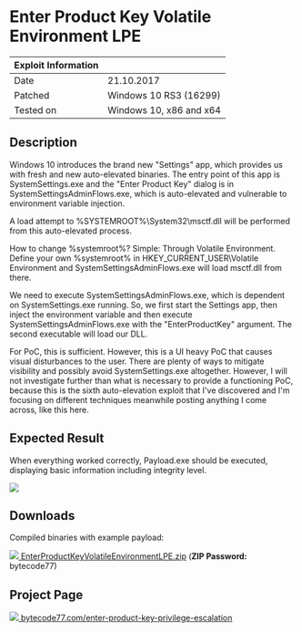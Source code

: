 # Enter Product Key Volatile Environment LPE

| Exploit Information |                                   |
|:------------------- |:--------------------------------- |
| Date                | 21.10.2017                        |
| Patched             | Windows 10 RS3 (16299)            |
| Tested on           | Windows 10, x86 and x64           |

## Description

Windows 10 introduces the brand new "Settings" app, which provides us with fresh and new auto-elevated binaries. The entry point of this app is SystemSettings.exe and the "Enter Product Key" dialog is in SystemSettingsAdminFlows.exe, which is auto-elevated and vulnerable to environment variable injection.

A load attempt to %SYSTEMROOT%\System32\msctf.dll will be performed from this auto-elevated process.

How to change %systemroot%?
Simple: Through Volatile Environment.
Define your own %systemroot% in HKEY_CURRENT_USER\Volatile Environment and SystemSettingsAdminFlows.exe will load msctf.dll from there.

We need to execute SystemSettingsAdminFlows.exe, which is dependent on SystemSettings.exe running. So, we first start the Settings app, then inject the environment variable and then execute SystemSettingsAdminFlows.exe with the "EnterProductKey" argument. The second executable will load our DLL.

For PoC, this is sufficient. However, this is a UI heavy PoC that causes visual disturbances to the user. There are plenty of ways to mitigate visibility and possibly avoid SystemSettings.exe altogether. However, I will not investigate further than what is necessary to provide a functioning PoC, because this is the sixth auto-elevation exploit that I've discovered and I'm focusing on different techniques meanwhile posting anything I come across, like this here.

## Expected Result

When everything worked correctly, Payload.exe should be executed, displaying basic information including integrity level.

![](https://bytecode77.com/images/pages/enter-product-key-privilege-escalation/result.png)

## Downloads

Compiled binaries with example payload:

[![](http://bytecode77.com/public/fileicons/zip.png) EnterProductKeyVolatileEnvironmentLPE.zip](https://downloads.bytecode77.com/EnterProductKeyVolatileEnvironmentLPE.zip)
(**ZIP Password:** bytecode77)

## Project Page

[![](https://bytecode77.com/public/favicon16.png) bytecode77.com/enter-product-key-privilege-escalation](https://bytecode77.com/enter-product-key-privilege-escalation)